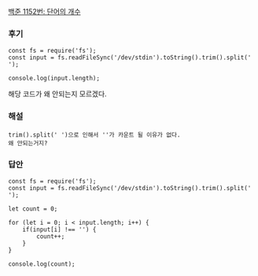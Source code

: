 [백준 1152번: 단어의 개수](https://www.acmicpc.net/problem/1152)

### 후기
```
const fs = require('fs');
const input = fs.readFileSync('/dev/stdin').toString().trim().split(' ');

console.log(input.length);
```  
해당 코드가 왜 안되는지 모르겠다.


### 해설
`trim().split(' ')으로 인해서 ''가 카운트 될 이유가 없다.`  
`왜 안되는거지?`

### 답안
```
const fs = require('fs');
const input = fs.readFileSync('/dev/stdin').toString().trim().split(' ');

let count = 0;

for (let i = 0; i < input.length; i++) {
    if(input[i] !== '') {
        count++;
    }
}

console.log(count);
```
